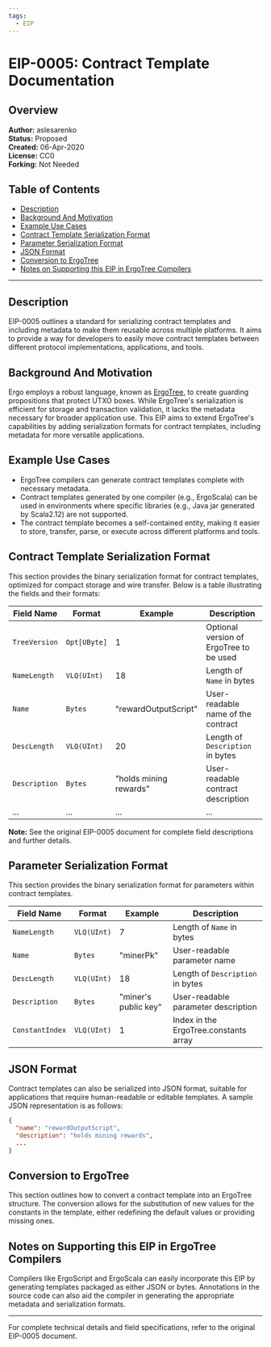```yaml
---
tags:
  - EIP
---
```


# EIP-0005: Contract Template Documentation

## Overview

**Author:** aslesarenko  
**Status:** Proposed  
**Created:** 06-Apr-2020  
**License:** CC0  
**Forking:** Not Needed

## Table of Contents

- [Description](#description)
- [Background And Motivation](#background-and-motivation)
- [Example Use Cases](#example-use-cases)
- [Contract Template Serialization Format](#contract-template-serialization-format)
- [Parameter Serialization Format](#parameter-serialization-format)
- [JSON Format](#json-format)
- [Conversion to ErgoTree](#conversion-to-ergotree)
- [Notes on Supporting this EIP in ErgoTree Compilers](#notes-on-supporting-this-eip-in-ergotree-compilers)

---

## Description

EIP-0005 outlines a standard for serializing contract templates and including metadata to make them reusable across multiple platforms. It aims to provide a way for developers to easily move contract templates between different protocol implementations, applications, and tools.

## Background And Motivation

Ergo employs a robust language, known as [ErgoTree](https://ergoplatform.org/docs/ErgoTree.pdf), to create guarding propositions that protect UTXO boxes. While ErgoTree's serialization is efficient for storage and transaction validation, it lacks the metadata necessary for broader application use. This EIP aims to extend ErgoTree's capabilities by adding serialization formats for contract templates, including metadata for more versatile applications.

## Example Use Cases

- ErgoTree compilers can generate contract templates complete with necessary metadata.
- Contract templates generated by one compiler (e.g., ErgoScala) can be used in environments where specific libraries (e.g., Java jar generated by Scala2.12) are not supported.
- The contract template becomes a self-contained entity, making it easier to store, transfer, parse, or execute across different platforms and tools.
  
## Contract Template Serialization Format

This section provides the binary serialization format for contract templates, optimized for compact storage and wire transfer. Below is a table illustrating the fields and their formats:

| Field Name      | Format            | Example               | Description |
|-----------------|-------------------|-----------------------|-------------|
| `TreeVersion`   | `Opt[UByte]`      | 1                     | Optional version of ErgoTree to be used |
| `NameLength`    | `VLQ(UInt)`       | 18                    | Length of `Name` in bytes |
| `Name`          | `Bytes`           | "rewardOutputScript"  | User-readable name of the contract |
| `DescLength`    | `VLQ(UInt)`       | 20                    | Length of `Description` in bytes |
| `Description`   | `Bytes`           | "holds mining rewards"| User-readable contract description |
| ...             | ...               | ...                   | ... |

**Note:** See the original EIP-0005 document for complete field descriptions and further details.

## Parameter Serialization Format

This section provides the binary serialization format for parameters within contract templates.

| Field Name      | Format            | Example               | Description |
|-----------------|-------------------|-----------------------|-------------|
| `NameLength`    | `VLQ(UInt)`       | 7                     | Length of `Name` in bytes |
| `Name`          | `Bytes`           | "minerPk"             | User-readable parameter name |
| `DescLength`    | `VLQ(UInt)`       | 18                    | Length of `Description` in bytes |
| `Description`   | `Bytes`           | "miner's public key"  | User-readable parameter description |
| `ConstantIndex` | `VLQ(UInt)`       | 1                     | Index in the ErgoTree.constants array |

## JSON Format

Contract templates can also be serialized into JSON format, suitable for applications that require human-readable or editable templates. A sample JSON representation is as follows:

```json
{
  "name": "rewardOutputScript",
  "description": "holds mining rewards",
  ...
}
```

## Conversion to ErgoTree

This section outlines how to convert a contract template into an ErgoTree structure. The conversion allows for the substitution of new values for the constants in the template, either redefining the default values or providing missing ones.

## Notes on Supporting this EIP in ErgoTree Compilers

Compilers like ErgoScript and ErgoScala can easily incorporate this EIP by generating templates packaged as either JSON or bytes. Annotations in the source code can also aid the compiler in generating the appropriate metadata and serialization formats.

---

For complete technical details and field specifications, refer to the original EIP-0005 document.

